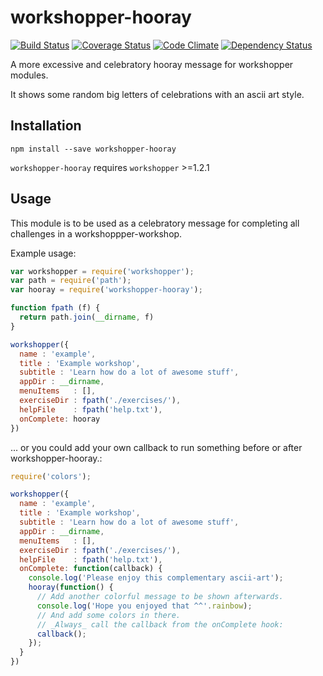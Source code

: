 workshopper-hooray
==================
[![Build Status](https://travis-ci.org/eiriksm/workshopper-hooray.svg?branch=master)](https://travis-ci.org/eiriksm/workshopper-hooray)
[![Coverage Status](http://img.shields.io/coveralls/eiriksm/workshopper-hooray.svg)](https://coveralls.io/r/eiriksm/workshopper-hooray?branch=master)
[![Code Climate](http://img.shields.io/codeclimate/github/eiriksm/workshopper-hooray.svg)](https://codeclimate.com/github/eiriksm/workshopper-hooray)
[![Dependency Status](https://david-dm.org/eiriksm/workshopper-hooray.svg?theme=shields.io)](https://david-dm.org/eiriksm/workshopper-hooray)

A more excessive and celebratory hooray message for workshopper modules.

It shows some random big letters of celebrations with an ascii art style.

## Installation
`npm install --save workshopper-hooray`

`workshopper-hooray` requires `workshopper` >=1.2.1

## Usage
This module is to be used as a celebratory message for completing all challenges
in a workshoppper-workshop.

Example usage:

```js
var workshopper = require('workshopper');
var path = require('path');
var hooray = require('workshopper-hooray');

function fpath (f) {
  return path.join(__dirname, f)
}

workshopper({
  name : 'example',
  title : 'Example workshop',
  subtitle : 'Learn how do a lot of awesome stuff',
  appDir : __dirname,
  menuItems   : [],
  exerciseDir : fpath('./exercises/'),
  helpFile    : fpath('help.txt'),
  onComplete: hooray
})
```

... or you could add your own callback to run something before or after workshopper-hooray.:

```js
require('colors');

workshopper({
  name : 'example',
  title : 'Example workshop',
  subtitle : 'Learn how do a lot of awesome stuff',
  appDir : __dirname,
  menuItems   : [],
  exerciseDir : fpath('./exercises/'),
  helpFile    : fpath('help.txt'),
  onComplete: function(callback) {
    console.log('Please enjoy this complementary ascii-art');
    hooray(function() {
      // Add another colorful message to be shown afterwards.
      console.log('Hope you enjoyed that ^^'.rainbow);
      // And add some colors in there.
      // _Always_ call the callback from the onComplete hook:
      callback();
    });
  }
})
```

